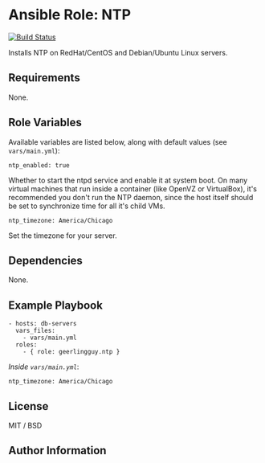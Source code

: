 # Ansible Role: NTP

[![Build Status](https://travis-ci.org/geerlingguy/ansible-role-ntp.svg?branch=master)](https://travis-ci.org/geerlingguy/ansible-role-ntp)

Installs NTP on RedHat/CentOS and Debian/Ubuntu Linux servers.

## Requirements

None.

## Role Variables

Available variables are listed below, along with default values (see `vars/main.yml`):

    ntp_enabled: true

Whether to start the ntpd service and enable it at system boot. On many virtual machines that run inside a container (like OpenVZ or VirtualBox), it's recommended you don't run the NTP daemon, since the host itself should be set to synchronize time for all it's child VMs.

    ntp_timezone: America/Chicago

Set the timezone for your server.


## Dependencies

None.

## Example Playbook

    - hosts: db-servers
      vars_files:
        - vars/main.yml
      roles:
        - { role: geerlingguy.ntp }

*Inside `vars/main.yml`*:

    ntp_timezone: America/Chicago

## License

MIT / BSD

## Author Information

